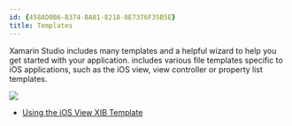```yaml
---
id: {458AD0B6-B374-BA81-8218-0E7376F35B5E}  
title: Templates  
---
```


Xamarin Studio includes many templates and a helpful wizard to help you get started with your application.  includes various file templates specific to iOS applications,
such as the iOS view, view controller or property list templates.

 [ ![](Images/NewFile.png)](Images/NewFile.png)
 
-   [Using the iOS View XIB Template](/recipes/ios/general/templates/using_the_ios_view_xib_template)